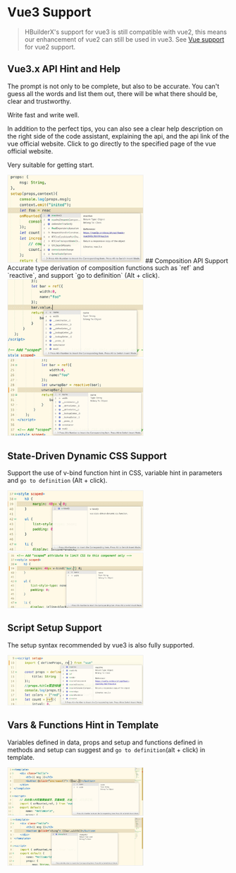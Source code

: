 # Vue3 Support
> HBuilderX's support for vue3 is still compatible with vue2, this means our enhancement of vue2 can still be used in vue3. See [Vue support](/Tutorial/Language/vue.md) for vue2 support.

## Vue3.x API Hint and Help

The prompt is not only to be complete, but also to be accurate. You can't guess all the words and list them out, there will be what there should be, clear and trustworthy. 

Write fast and write well.

In addition to the perfect tips, you can also see a clear help description on the right side of the code assistant, explaining the api, and the api link of the vue official website. Click to go directly to the specified page of the vue official website.
 
Very suitable for getting start.

<img src="/static/snapshots/vue_next/1.jpg" style="zoom: 30%;border: 1px solid #eee;" />
## Composition API Support
Accurate type derivation of composition functions such as `ref` and `reactive`, and support `go to definition` (Alt + click).

<img src="/static/snapshots/vue_next/2.jpg" style="zoom: 30%;border: 1px solid #eee;" />

<img src="/static/snapshots/vue_next/3.jpg" style="zoom: 30%;border: 1px solid #eee;" />

## State-Driven Dynamic CSS Support
Support the use of v-bind function hint in CSS, variable hint in parameters and `go to definition` (Alt + click).

<img src="/static/snapshots/vue_next/4.jpg" style="zoom: 30%;border: 1px solid #eee;" />

<img src="/static/snapshots/vue_next/5.jpg" style="zoom: 30%;border: 1px solid #eee;" />

## Script Setup Support
The setup syntax recommended by vue3 is also fully supported.

<img src="/static/snapshots/vue_next/6.jpg" style="zoom: 30%;border: 1px solid #eee;" />

## Vars & Functions Hint in Template
Variables defined in data, props and setup and functions defined in methods and setup can suggest and `go to definition`(alt + click) in template.

<img src="/static/snapshots/vue_next/7.jpg" style="zoom: 30%;border: 1px solid #eee;" />

<img src="/static/snapshots/vue_next/8.jpg" style="zoom: 30%;border: 1px solid #eee;" />